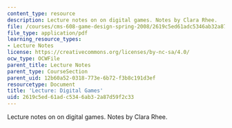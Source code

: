 ```yaml
---
content_type: resource
description: Lecture notes on on digital games. Notes by Clara Rhee.
file: /courses/cms-608-game-design-spring-2008/2619c5ed61adc5346ab32a87d59f2c33_MITCMS_608s08_lec_notes27.pdf
file_type: application/pdf
learning_resource_types:
- Lecture Notes
license: https://creativecommons.org/licenses/by-nc-sa/4.0/
ocw_type: OCWFile
parent_title: Lecture Notes
parent_type: CourseSection
parent_uid: 12b60a52-0318-773e-6b72-f3b8c191d3ef
resourcetype: Document
title: 'Lecture: Digital Games'
uid: 2619c5ed-61ad-c534-6ab3-2a87d59f2c33
---
```

Lecture notes on on digital games. Notes by Clara Rhee.